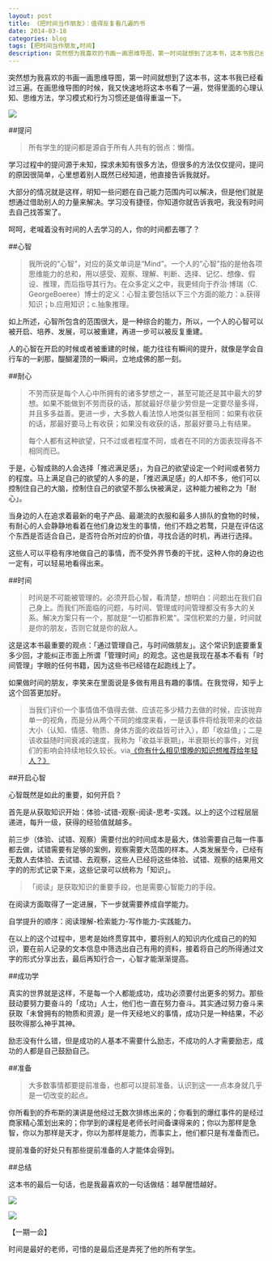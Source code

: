 ```yaml
---
layout: post
title: 《把时间当作朋友》：值得反复看几遍的书
date: 2014-03-18
categories: blog
tags: [把时间当作朋友,时间]
description: 突然想为我喜欢的书画一画思维导图，第一时间就想到了这本书，这本书我已经看过三遍。在画思维导图的时候，我又快速地将这本书看了一遍，觉得里面的心理认知、思维方法，学习模式和行为习惯还是值得重温一下。
---
```




突然想为我喜欢的书画一画思维导图，第一时间就想到了这本书，这本书我已经看过三遍。在画思维导图的时候，我又快速地将这本书看了一遍，觉得里面的心理认知、思维方法，学习模式和行为习惯还是值得重温一下。

![](http://cnfeat.qiniudn.com/DSC05797.JPG)

##提问

>所有学生的提问都是源自于所有人共有的弱点：懒惰。

学习过程中的提问源于未知，探求未知有很多方法，但很多的方法仅仅提问，提问的原因很简单，心里想着别人既然已经知道，他直接告诉我就好。

大部分的情况就是这样，明知一些问题在自己能力范围内可以解决，但是他们就是想通过借助别人的力量来解决。学习没有捷径，你知道你就告诉我吧，我没有时间去自己找答案了。

呵呵，老喊着没有时间的人去学习的人，你的时间都去哪了？

##心智

>我所说的“心智”，对应的英文单词是“Mind”。一个人的“心智”指的是他各项思维能力的总和，用以感受、观察、理解、判断、选择、记忆、想像、假设、推理，而后指导其行为。在众多定义之中，我更倾向于乔治·博瑞（C. GeorgeBoeree）博士的定义：心智主要包括以下三个方面的能力：a.获得知识；b.应用知识；c.抽象推理。

如上所述，心智所包含的范围很大，是一种综合的能力，所以，一个人的心智可以被开启、培养、发展，可以被重建，再进一步可以被反复重建。

人的心智在开启的时候或者被重建的时候，能力往往有瞬间的提升，就像是学会自行车的一刹那，醍醐灌顶的一瞬间，立地成佛的那一刻。

##耐心

>不劳而获是每个人心中所拥有的诸多梦想之一，甚至可能还是其中最大的梦想。如果不能做到不劳而获的话，那就最好尽量少劳但是一定要尽量多得，并且多多益善。更进一步，大多数人看法惊人地类似甚至相同：如果有收获的话，那最好要马上有收获；如果没有收获的话，那最好要马上有结果。
>
>每个人都有这种欲望，只不过或者程度不同，或者在不同的方面表现得各不相同而已。

于是，心智成熟的人会选择「推迟满足感」，为自己的欲望设定一个时间或者努力的程度。马上满足自己的欲望的人多的是，「推迟满足感」的人却不多，他们可以控制住自己的大脑，控制住自己的欲望不那么快被满足，这种能力被称之为「耐心」。

当身边的人在追求着最新的电子产品、最潮流的衣服和最多人排队的食物的时候，有耐心的人会静静地看着在他们身边发生的事情，他们不趋之若鹜，只是在评估这个东西是否适合自己，是否符合所对应的价值，寻找合适的时机，再进行选择。

这些人可以平稳有序地做自己的事情，而不受外界节奏的干扰，这种人你的身边也一定有，可以轻易地看得出来。

##时间

>时间是不可能被管理的。必须开启心智，看清楚，想明白：问题出在我们自己身上。而我们所面临的问题，与时间、管理或时间管理都没有多大的关系。解决方案只有一个，那就是“一切都靠积累”。深信积累的力量，时间就是你的朋友，否则它就是你的敌人。

这是这本书最重要的观点：「通过管理自己，与时间做朋友」。这个常识到底要重复多少回，才能纠正市面上所谓「管理时间」的观念。这也是我现在基本不看有「时间管理」字眼的任何书籍，因为这些书已经错在起跑线上了。

如果做时间的朋友，李笑来在里面说是多做有用且有趣的事情。在我觉得，知乎上这个回答更加好。

>当我们评价一个事情值不值得去做、应该花多少精力去做的时候，应该抛弃单一的视角，而是分从两个不同的维度来看，一是该事件将给我带来的收益大小（认知、情感、物质、身体方面的收益皆可计入），即「收益值」；二是该收益随时间衰减的速度，我称为「收益半衰期」，半衰期长的事件，对我们的影响会持续地较久较长。via[《你有什么相见恨晚的知识想推荐给年轻人？》](http://www.zhihu.com/question/22238159/answer/20750109)

##开启心智

心智既然是如此的重要，如何开启？

首先是从获取知识开始：体验-试错-观察-阅读-思考-实践。以上的这个过程层层递进，每升一级，获得的经验值就越多。

前三步（体验、试错、观察）需要付出的时间成本是最大，体验需要自己每一件事都去做，试错需要有足够的案例，观察需要大范围的样本。人类发展至今，已经有无数人去体验、去试错、去观察，这些人已经将这些体验、试错、观察的结果用文字的的形式记录下来，这些记录可以统称为「知识」。

>「阅读」是获取知识的重要手段，也是需要心智能力的手段。

在阅读方面取得了一定进展，下一步就需要养成自学能力。

自学提升的顺序：阅读理解-检索能力-写作能力-实践能力。

在以上的这个过程中，思考是始终贯穿其中，要将别人的知识内化成自己的的知识，要在前人记录的文本信息中筛选出自己有用的资料，接着将自己的所得通过文字的形式分享出去，最后再知行合一，心智才能渐渐提高。

##成功学

真实的世界就是这样，不是每一个人都能成功，成功必须要付出更多的努力。那些鼓动要努力要奋斗的「成功」人士，他们也一直在努力奋斗。其实通过努力奋斗来获取「未曾拥有的物质和资源」是一件天经地义的事情，成功只是一种结果，不必鼓吹得那么神乎其神。

励志没有什么错，但是成功的人基本不需要什么励志，不成功的人才需要励志，成功的人都是自己鼓励自己。

##准备

>大多数事情都要提前准备，也都可以提前准备。认识到这一一点本身就几乎是一切改变的起点。

你所看到的乔布斯的演讲是他经过无数次排练出来的；你看到的爆红事件的是经过商家精心策划出来的；你学到的课程是老师长时间备课得来的；你以为那样是急智，你以为那样是天才，你以为那样是能力，而事实上，他们都只是有准备而已。

提前准备的好处只有那些提前准备的人才能体会得到。

##总结

这本书的最后一句话，也是我最喜欢的一句话做结：越早醒悟越好。


![](http://cnfeat.qiniudn.com/%E4%BA%8C%E7%BB%B4%E7%A0%81_%E5%89%AF%E6%9C%AC_%E5%89%AF%E6%9C%AC.png)

![](http://cnfeat.qiniudn.com/%E4%B8%80%E6%9C%9F%E4%B8%80%E4%BC%9A.jpg)

【一期一会】

时间是最好的老师，可惜的是最后还是弄死了他的所有学生。








